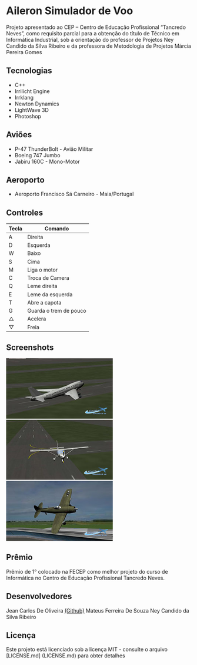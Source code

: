 # Aileron Simulador de Voo
Projeto apresentado ao CEP – Centro de Educação Profissional “Tancredo Neves”, como requisito parcial para a obtenção do título de Técnico em Informática Industrial, sob a orientação do professor de Projetos Ney Candido da Silva Ribeiro e da professora de Metodologia de Projetos Márcia Pereira Gomes

## Tecnologias
* C++
* Irrilicht Engine
* Irrklang
* Newton Dynamics
* LightWave 3D
* Photoshop

## Aviões
* P-47 ThunderBolt - Avião Militar
* Boeing 747 Jumbo
* Jabiru 160C - Mono-Motor

## Aeroporto
* Aeroporto Francisco Sá Carneiro - Maia/Portugal

## Controles
Tecla  | Comando
------------- | -------------
A  |  Direita
D  |  Esquerda
W  |  Baixo
S  |  Cima
M  |  Liga o motor
C  |  Troca de Camera
Q  |  Leme direita
E  |  Leme da esquerda
T  |  Abre a capota
G  |  Guarda o trem de pouco
△  |  Acelera
▽  |  Freia

## Screenshots

![](https://github.com/jeanoliveira92/aileron-simulador-de-voo/blob/master/screenshot_0000_747.jpg)![](https://github.com/jeanoliveira92/aileron-simulador-de-voo/blob/master/screenshot_0001_160C.jpg)![](https://github.com/jeanoliveira92/aileron-simulador-de-voo/blob/master/screenshot_0002_p47.jpg)
## Prêmio
Prêmio de 1° colocado na FECEP como melhor projeto do curso de Informática no Centro de Educação Profissional Tancredo Neves.

## Desenvolvedores

Jean Carlos De Oliveira [(Github)](https://github.com/jeanoliveira92)
Mateus Ferreira De Souza
Ney Candido da Silva Ribeiro

## Licença
Este projeto está licenciado sob a licença MIT - consulte o arquivo [LICENSE.md] (LICENSE.md) para obter detalhes
